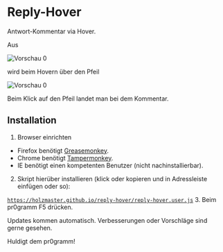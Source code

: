# Reply-Hover
Antwort-Kommentar via Hover.

Aus

![Vorschau 0](https://holzmaster.github.io/reply-hover/preview-0.png)

wird beim Hovern über den Pfeil

![Vorschau 0](https://holzmaster.github.io/reply-hover/preview-1.png)

Beim Klick auf den Pfeil landet man bei dem Kommentar.

## Installation
1. Browser einrichten
  - Firefox benötigt [Greasemonkey](https://addons.mozilla.org/de/firefox/addon/greasemonkey/).
  - Chrome benötigt [Tampermonkey](https://chrome.google.com/webstore/detail/tampermonkey/dhdgffkkebhmkfjojejmpbldmpobfkfo?hl=de).
  - IE benötigt einen kompetenten Benutzer (nicht nachinstallierbar).
2. Skript hierüber installieren (klick oder kopieren und in Adressleiste einfügen oder so):

  [`https://holzmaster.github.io/reply-hover/reply-hover.user.js`](https://holzmaster.github.io/reply-hover/reply-hover.user.js)
3. Beim pr0gramm F5 drücken.

Updates kommen automatisch. Verbesserungen oder Vorschläge sind gerne gesehen.

Huldigt dem pr0gramm!
